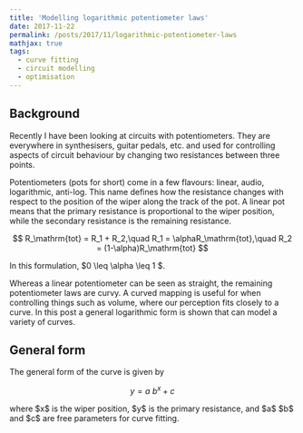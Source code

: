 ```yaml
---
title: 'Modelling logarithmic potentiometer laws'
date: 2017-11-22
permalink: /posts/2017/11/logarithmic-potentiometer-laws
mathjax: true
tags:
  - curve fitting
  - circuit modelling
  - optimisation
---
```


## Background

Recently I have been looking at circuits with potentiometers. They are everywhere in synthesisers, guitar pedals, etc. and used for controlling aspects of circuit behaviour by changing two resistances between three points.

Potentiometers (pots for short) come in a few flavours: linear, audio, logarithmic, anti-log. This name defines how the resistance changes with respect to the position of the wiper along the track of the pot. A linear pot means that the primary resistance is proportional to the wiper position, while the secondary resistance is the remaining resistance.

$$ R_\mathrm{tot} = R_1 + R_2,\quad R_1 = \alphaR_\mathrm{tot},\quad R_2 = (1-\alpha)R_\mathrm{tot} $$

In this formulation, \$0 \leq \alpha \leq 1 \$.

Whereas a linear potentiometer can be seen as straight, the remaining potentiometer laws are curvy. A curved mapping is useful for when controlling things such as volume, where our perception fits closely to a curve. In this post a general logarithmic form is shown that can model a variety of curves.

## General form

The general form of the curve is given by

$$ y = a\ b^x + c$$

where \$x\$ is the wiper position, \$y\$ is the primary resistance, and \$a\$ \$b\$ and \$c\$ are free parameters for curve fitting.
